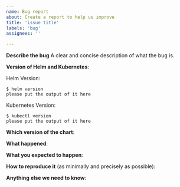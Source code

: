 ```yaml
---
name: Bug report
about: Create a report to help us improve
title: 'issue title'
labels: 'bug'
assignees: ''

---
```


<!-- Thanks for filing an issue!
Before hitting the button, please answer these questions.
It's helpful to search the existing GitHub issues first.
It's likely that another user has already reported the issue you're facing, or it's a known issue that we're already aware o. 

Fill in as much of the template below as you can.
The more information we have the better we can help you.

Be ready for followup questions, and please respond in a timely manner.
If we can't reproduce a bug or think a feature already exists, we might close your issue.
If we're wrong, PLEASE feel free to reopen it and explain why.
-->

**Describe the bug**
A clear and concise description of what the bug is.

**Version of Helm and Kubernetes**:

Helm Version:

```console
$ helm version
please put the output of it here
```

Kubernetes Version:

```console
$ kubectl version
please put the output of it here
```


**Which version of the chart**:


**What happened**:


**What you expected to happen**:


**How to reproduce it** (as minimally and precisely as possible):

<!--
This could be something like:

values.yaml (only put values which differ from the defaults)

```
key: value
```

```
helm install my-release jenkins/jenkins --version version --values values.yaml
```

-->


**Anything else we need to know**:
